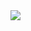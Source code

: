 <a href="#">
  <img align="center" src="https://github-readme-stats.vercel.app/api?username=ahmedkrmn&show_icons=true" />
</a>
<!-- <a href="#">
  <img align="center" src="https://github-readme-stats.vercel.app/api/top-langs/?username=ahmedkrmn&layout=compact" />
</a> -->

<!--
**ahmedkrmn/ahmedkrmn** is a ✨ _special_ ✨ repository because its `README.md` (this file) appears on your GitHub profile.

Here are some ideas to get you started:

- 🔭 I’m currently working on ...
- 🌱 I’m currently learning ...
- 👯 I’m looking to collaborate on ...
- 🤔 I’m looking for help with ...
- 💬 Ask me about ...
- 📫 How to reach me: ...
- ⚡ Fun fact: ...
-->

